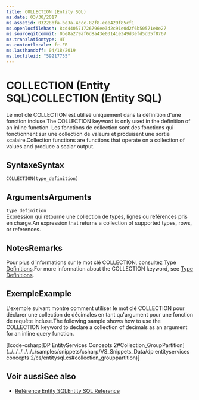 ```yaml
---
title: COLLECTION (Entity SQL)
ms.date: 03/30/2017
ms.assetid: 03228bfa-be3a-4ccc-82f8-eee429f85cf1
ms.openlocfilehash: 8cd440571726796ee3d2c91e0d2f6b50571e8e27
ms.sourcegitcommit: 0be8a279af6d8a43e03141e349d3efd5d35f8767
ms.translationtype: HT
ms.contentlocale: fr-FR
ms.lasthandoff: 04/18/2019
ms.locfileid: "59217755"
---
```

# <a name="collection-entity-sql"></a><span data-ttu-id="aa801-102">COLLECTION (Entity SQL)</span><span class="sxs-lookup"><span data-stu-id="aa801-102">COLLECTION (Entity SQL)</span></span>
<span data-ttu-id="aa801-103">Le mot clé COLLECTION est utilisé uniquement dans la définition d'une fonction incluse.</span><span class="sxs-lookup"><span data-stu-id="aa801-103">The COLLECTION keyword is only used in the definition of an inline function.</span></span> <span data-ttu-id="aa801-104">Les fonctions de collection sont des fonctions qui fonctionnent sur une collection de valeurs et produisent une sortie scalaire.</span><span class="sxs-lookup"><span data-stu-id="aa801-104">Collection functions are functions that operate on a collection of values and produce a scalar output.</span></span>  
  
## <a name="syntax"></a><span data-ttu-id="aa801-105">Syntaxe</span><span class="sxs-lookup"><span data-stu-id="aa801-105">Syntax</span></span>  
  
```  
COLLECTION(type_definition)   
```  
  
## <a name="arguments"></a><span data-ttu-id="aa801-106">Arguments</span><span class="sxs-lookup"><span data-stu-id="aa801-106">Arguments</span></span>  
 `type_definition`  
 <span data-ttu-id="aa801-107">Expression qui retourne une collection de types, lignes ou références pris en charge.</span><span class="sxs-lookup"><span data-stu-id="aa801-107">An expression that returns a collection of supported types, rows, or references.</span></span>  
  
## <a name="remarks"></a><span data-ttu-id="aa801-108">Notes</span><span class="sxs-lookup"><span data-stu-id="aa801-108">Remarks</span></span>  
 <span data-ttu-id="aa801-109">Pour plus d’informations sur le mot clé COLLECTION, consultez [Type Definitions](../../../../../../docs/framework/data/adonet/ef/language-reference/type-definitions-entity-sql.md).</span><span class="sxs-lookup"><span data-stu-id="aa801-109">For more information about the COLLECTION keyword, see [Type Definitions](../../../../../../docs/framework/data/adonet/ef/language-reference/type-definitions-entity-sql.md).</span></span>  
  
## <a name="example"></a><span data-ttu-id="aa801-110">Exemple</span><span class="sxs-lookup"><span data-stu-id="aa801-110">Example</span></span>  
 <span data-ttu-id="aa801-111">L'exemple suivant montre comment utiliser le mot clé COLLECTION pour déclarer une collection de décimales en tant qu'argument pour une fonction de requête incluse.</span><span class="sxs-lookup"><span data-stu-id="aa801-111">The following sample shows how to use the COLLECTION keyword to declare a collection of decimals as an argument for an inline query function.</span></span>  
  
 [!code-csharp[DP EntityServices Concepts 2#Collection_GroupPartition](../../../../../../samples/snippets/csharp/VS_Snippets_Data/dp entityservices concepts 2/cs/entitysql.cs#collection_grouppartition)]  
  
## <a name="see-also"></a><span data-ttu-id="aa801-112">Voir aussi</span><span class="sxs-lookup"><span data-stu-id="aa801-112">See also</span></span>

- [<span data-ttu-id="aa801-113">Référence Entity SQL</span><span class="sxs-lookup"><span data-stu-id="aa801-113">Entity SQL Reference</span></span>](../../../../../../docs/framework/data/adonet/ef/language-reference/entity-sql-reference.md)

